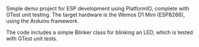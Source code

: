 Simple demo project for ESP development using PlatformIO, complete with GTest unit 
testing. The target hardware is the Wemos D1 Mini (ESP8266), using the Arduino framework.

The code includes a simple Blinker class for blinking an LED, which is tested
with GTest unit tests.  
